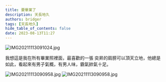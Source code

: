 ```yaml
---
title: 要畢業了
description: 天長地久
authors: bridger
tags: [天長地久]
hide_table_of_contents: false
date: 2023-08-13T11:27
---
```

![IMG20211113091024.jpg](https://e.brid.cf/i/2023/08/13/kt0jp2-2.webp)


<!-- truncate -->

我想這是我在所有畢業照裡面，最喜歡的一張
奕昇的肩膀可以頂天立地，他總是如此，看起來有男子氣概，有男人味，霸氣帥氣十足。

![IMG20211113090958.jpg](https://e.brid.cf/i/2023/08/14/iuazz5-2.webp)
![IMG20211113090958.jpg](https://e.brid.cf/i/2023/08/14/iuecx6-2.webp)
